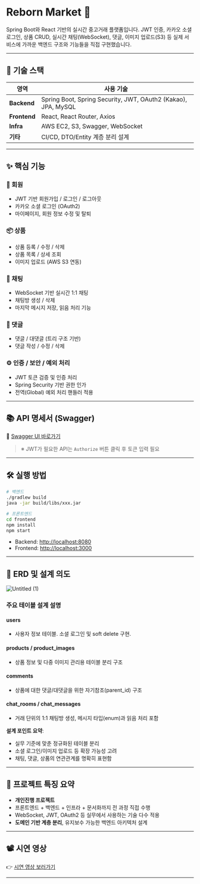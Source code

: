 # Reborn Market 🛒

Spring Boot와 React 기반의 실시간 중고거래 플랫폼입니다.
JWT 인증, 카카오 소셜 로그인, 상품 CRUD, 실시간 채팅(WebSocket), 댓글, 이미지 업로드(S3) 등 실제 서비스에 가까운 백엔드 구조와 기능들을 직접 구현했습니다.

---

## 🔧 기술 스택

| 영역           | 사용 기술                                                         |
| ------------ | ------------------------------------------------------------- |
| **Backend**  | Spring Boot, Spring Security, JWT, OAuth2 (Kakao), JPA, MySQL |
| **Frontend** | React, React Router, Axios                                    |
| **Infra**    | AWS EC2, S3, Swagger, WebSocket                               |
| **기타**       | CI/CD, DTO/Entity 계층 분리 설계                                    |

---

## ✨ 핵심 기능

### 👤 회원

* JWT 기반 회원가입 / 로그인 / 로그아웃
* 카카오 소셜 로그인 (OAuth2)
* 마이페이지, 회원 정보 수정 및 탈퇴

### 📦 상품

* 상품 등록 / 수정 / 삭제
* 상품 목록 / 상세 조회
* 이미지 업로드 (AWS S3 연동)

### 💬 채팅

* WebSocket 기반 실시간 1:1 채팅
* 채팅방 생성 / 삭제
* 마지막 메시지 저장, 읽음 처리 기능

### 💬 댓글

* 댓글 / 대댓글 (트리 구조 기반)
* 댓글 작성 / 수정 / 삭제

### ⚙️ 인증 / 보안 / 예외 처리

* JWT 토큰 검증 및 인증 처리
* Spring Security 기반 권한 인가
* 전역(Global) 예외 처리 핸들러 적용

---

## 📚 API 명세서 (Swagger)

🔗 [Swagger UI 바로가기](http://localhost:8080/swagger-ui/index.html)

> ※ JWT가 필요한 API는 `Authorize` 버튼 클릭 후 토큰 입력 필요

---

## 🛠 실행 방법

```bash
# 백엔드
./gradlew build
java -jar build/libs/xxx.jar

# 프론트엔드
cd frontend
npm install
npm start
```

* Backend: [http://localhost:8080](http://localhost:8080)
* Frontend: [http://localhost:3000](http://localhost:3000)

---


## 🧩 ERD 및 설계 의도

![Untitled (1)](https://github.com/user-attachments/assets/4c749993-5a0a-4f31-b289-314b94e891a1)

### 주요 테이블 설계 설명

#### users

* 사용자 정보 테이블. 소셜 로그인 및 soft delete 구현.

#### products / product\_images

* 상품 정보 및 다중 이미지 관리용 테이블 분리 구조

#### comments

* 상품에 대한 댓글/대댓글을 위한 자기참조(parent\_id) 구조

#### chat\_rooms / chat\_messages

* 거래 단위의 1:1 채팅방 생성, 메시지 타입(enum)과 읽음 처리 포함

**설계 포인트 요약**:

* 실무 기준에 맞춘 정규화된 테이블 분리
* 소셜 로그인/이미지 업로드 등 확장 가능성 고려
* 채팅, 댓글, 상품의 연관관계를 명확히 표현함

---

## 📌 프로젝트 특징 요약

* **개인진행  프로젝트**
* 프론트엔드 + 백엔드 + 인프라 + 문서화까지 전 과정 직접 수행
* WebSocket, JWT, OAuth2 등 실무에서 사용하는 기술 다수 적용
* **도메인 기반 계층 분리**, 유지보수 가능한 백엔드 아키텍처 설계

---

## 📽 시연 영상

👉 [시연 영상 보러가기](https://영상링크삽입)

---


